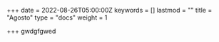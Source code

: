 +++
date = 2022-08-26T05:00:00Z
keywords = []
lastmod = ""
title = "Agosto"
type = "docs"
weight = 1

+++
gwdgfgwed